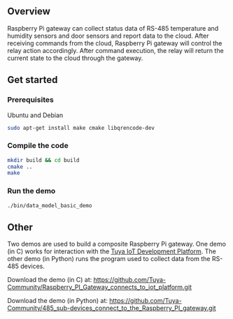 ## Overview

Raspberry Pi gateway can collect status data of RS-485 temperature and humidity sensors and door sensors and report data to the cloud. After receiving commands from the cloud, Raspberry Pi gateway will control the relay action accordingly. After command execution, the relay will return the current state to the cloud through the gateway.

## Get started

### Prerequisites

Ubuntu and Debian

```sh
sudo apt-get install make cmake libqrencode-dev
```

### Compile the code

```sh
mkdir build && cd build
cmake ..
make
```

### Run the demo

```sh
./bin/data_model_basic_demo
```

## Other

Two demos are used to build a composite Raspberry Pi gateway. One demo (in C) works for interaction with the [Tuya IoT Development Platform](https://iot.tuya.com/). The other demo (in Python) runs the program used to collect data from the RS-485 devices.

Download the demo (in C) at: https://github.com/Tuya-Community/Raspberry_PI_Gateway_connects_to_iot_platform.git

Download the demo (in Python) at: https://github.com/Tuya-Community/485_sub-devices_connect_to_the_Raspberry_PI_gateway.git



